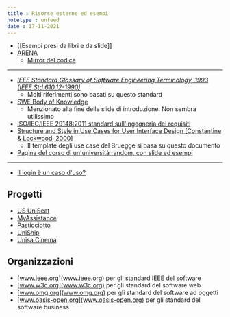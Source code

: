 ```yaml
---
title : Risorse esterne ed esempi
notetype : unfeed
date : 17-11-2021
---
```


* [[Esempi presi da libri e da slide]]
* [ARENA](../../assets/misc//ARENA.pdf)
  + [Mirror del codice](https://github.com/Tai-Iro/ARENA-Case-Study)
   
-------

* [*IEEE Standard Glossary of Software Engineering Terminology, 1993 (IEEE Std 610.12-1990)*](http://www.informatik.htw-dresden.de/~hauptman/SEI/IEEE_Standard_Glossary_of_Software_Engineering_Terminology%20.pdf)
  + Molti riferimenti sono basati su questo standard
* [SWE Body of Knowledge](https://cs.fit.edu/~kgallagher/Schtick/Serious/SWEBOKv3.pdf)
  + Menzionato alla fine delle slide di introduzione. Non sembra utilissimo
* [ISO/IEC/IEEE 29148:2011 standard sull'ingegneria dei requisiti](https://edisciplinas.usp.br/pluginfile.php/1077344/mod_folder/content/0/iso-iec-ieee-29148-2011.pdf)
* [Structure and Style in Use Cases for User Interface Design [Constantine & Lockwood, 2000]](https://jordisan.net/uploads/wordpress/2015/12/structurestyle2.pdf)
  + Il template degli use case del Bruegge si basa su questo documento
* [Pagina del corso di un'università random, con slide ed esempi](http://www.dcs.glasgow.ac.uk/~simon/teaching/MechEngSE3/)

-------

* [Il login è un caso d'uso?](https://softwareengineering.stackexchange.com/questions/421008/if-logging-in-is-not-a-use-case-then-what-is-it-and-where-do-i-describe-it)

## Progetti

* [US UniSeat](https://github.com/antonio-decaro/US_UniSeat/)
* [MyAssistance](https://github.com/aymen94/MyAssistance)
* [Pasticciotto](https://github.com/tonioromano97/pasticciotto)
* [UniShip](https://github.com/biagioboi/UniShip)
* [Unisa Cinema](https://github.com/Dom996/PROGETTO-INGEGNERIA-DEL-SOFTWARE)

## Organizzazioni
* [www.ieee.org](www.ieee.org) per gli standard IEEE del software
* [www.w3c.org](www.w3c.org) per gli standard del software web
* [www.omg.org](www.omg.org) per gli standard del software ad oggetti
* [www.oasis-open.org](www.oasis-open.org) per gli standard del software business
